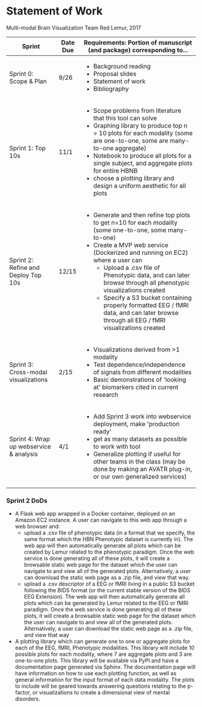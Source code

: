 # Statement of Work

Multi-modal Brain Visualization
Team Red Lemur, 2017

| Sprint   | Date Due | Requirements: Portion of manuscript (and package) corresponding to... |
|---|---|---|
| Sprint 0: Scope & Plan | 9/26 | <ul><li>Background reading</li>  <li>Proposal slides</li>  <li>Statement of work</li> <li>Bibliography</li></ul> |
| Sprint 1: Top 10s | 11/1 | <ul><li>Scope problems from literature that this tool can solve</li><li>Graphing library to produce top n > 10 plots for each modality (some are one-to-one, some are many-to-one aggregate)</li><li>Notebook to produce all plots for a single subject, and aggregate plots for entire HBNB</li><li>choose a plotting library and design a uniform aesthetic for all plots</li></ul>  |
| Sprint 2: Refine and Deploy Top 10s | 12/15  | <ul><li>Generate and then refine top plots to get n=10 for each modality (some one-to-one, some many-to-one)</li><li>Create a MVP web service (Dockerized and running on EC2) where a user can<ul><li>Upload a .csv file of Phenotypic data, and can later browse through all phenotypic visualizations created</li><li>Specify a S3 bucket containing properly formatted EEG / fMRI data, and can later browse through all EEG / fMRI visualizations created</li></ul>  |
| Sprint 3: Cross-modal visualizations | 2/15   | <ul><li>Visualizations derived from >1 modality</li><li>Test dependence/independence of signals from different modalities</li><li>Basic demonstrations of 'looking at' biomarkers cited in current research</li></ul> |
| Sprint 4: Wrap up webservice & analysis | 4/1 | <ul><li>Add Sprint 3 work into webservice deployment, make 'production ready'</li><li>get as many datasets as possible to work with tool</li><li>Generalize plotting if useful for other teams in the class (may be done by making an AVATR plug-in, or our own generalized services)</li></ul> |

### Sprint 2 DoDs
* A Flask web app wrapped in a Docker container, deployed on an Amazon EC2 instance. A user can navigate to this web app through a web browser and:
  * upload a .csv file of phenotypic data (in a format that we specify, the same format which the HBN Phenotypic dataset is currently in). The web app will then automatically generate all plots which can be created by Lemur related to the phenotypic paradigm. Once the web service is done generating all of these plots, it will create a browsable static web page for the dataset which the user can navigate to and view all of the generated plots. Alternatively, a user can download the static web page as a .zip file, and view that way.
  * upload a .csv descriptor of a EEG or fMRI living in a public S3 bucket following the BIDS format (or the current stable version of the BIDS EEG Extension). The web app will then automatically generate all plots which can be generated by Lemur related to the EEG or fMRI paradigm. Once the web service is done generating all of these plots, it will create a browsable static web page for the dataset which the user can navigate to and view all of the generated plots. Alternatively, a user can download the static web page as a .zip file, and view that way
* A plotting library which can generate one to one or aggregate plots for each of the EEG, fMRI, Phenotypic modalities. This library will include 10 possible plots for each modality, where 7 are aggregate plots and 3 are one-to-one plots. This library will be available via PyPI and have a documentation page generated via Sphinx. The documentation page will have information on how to use each plotting function, as well as general information for the input format of each data modality. The plots to include will be geared towards answering questions relating to the p-factor, or visualizations to create a dimensional view of mental disorders.
